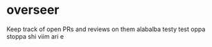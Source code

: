 # overseer
Keep track of open PRs and reviews on them
alabalba
testy test
oppa stoppa
shi viim
ari e
